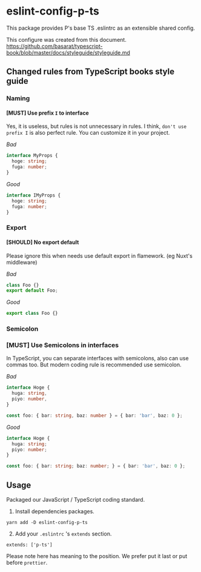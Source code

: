 # eslint-config-p-ts

This package provides P's base TS .eslintrc as an extensible shared config.

This configure was created from this document.
https://github.com/basarat/typescript-book/blob/master/docs/styleguide/styleguide.md

## Changed rules  from TypeScript books style guide

### Naming

#### [MUST] Use prefix `I` to interface

Yes, it is useless, but rules is not unnecessary in rules.
I think, `don't use prefix I` is also perfect rule.
You can customize it in your project.

*Bad*
```ts
interface MyProps {
  hoge: string;
  fuga: number;
}
```

*Good*
```ts
interface IMyProps {
  hoge: string;
  fuga: number;
}
```

### Export

#### [SHOULD] No export default

Please ignore this when needs use default export in flamework. (eg Nuxt's middleware)

*Bad*
```ts
class Foo {}
export default Foo;
```

*Good*
```ts
export class Foo {}
```

### Semicolon

### [MUST] Use Semicolons in interfaces

In TypeScript, you can separate interfaces with semicolons, also can use commas too. But modern coding rule is recommended use semicolon.

*Bad*

```ts
interface Hoge {
  huga: string,
  piyo: number,
}

const foo: { bar: string, baz: number } = { bar: 'bar', baz: 0 };
```

*Good*

```ts
interface Hoge {
  huga: string;
  piyo: number;
}

const foo: { bar: string; baz: number; } = { bar: 'bar', baz: 0 };
```


## Usage

Packaged our JavaScript / TypeScript coding standard.

1. Install dependencies packages.

```
yarn add -D eslint-config-p-ts
```

2. Add your `.eslintrc` 's `extends` section.

```.eslintrc
extends: ['p-ts']
```

Please note here has meaning to the position. We prefer put it last or put before `prettier`.

